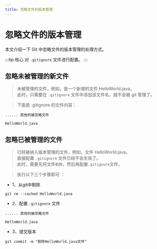 ```yaml
---
title: 忽略文件的版本管理
---
```


# 忽略文件的版本管理

本文介绍一下 Git 中忽略文件的版本管理的处理方式。

:::tip 核心
 对 `.gitignore` 文件进行配置。
:::



## 忽略未被管理的新文件
> 未被管理的文件，例如，是一个新增的文件 HelloWorld.java。<br>
> 此时，只需要在 `.gitignore` 文件中添加该文件名，就不会被 git 管理了。

> 下面是 .gitignore 的文件内容：

```
...... 其他的被忽略文件

HelloWorld.java
```

## 忽略已被管理的文件
> 已经被纳入版本管理的文件，例如，文件 HelloWorld.java。<br>
> 直接配置 `.gitignore` 文件已经不会生效了。<br>
> 此时，需要先将文件`剔除`，然后再配置`.gitignore`文件。<br>


> 执行以下三个步骤即可 ：

* 1、从git中剔除
```shell
git rm --cached HelloWorld.java
```

* 2、配置 `.gitignore` 文件
```
...... 其他的被忽略文件

HelloWorld.java
```

* 3、提交版本
```shell
git commit -m "剔除HelloWorld.java文件"
```
